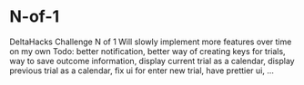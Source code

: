 # N-of-1
DeltaHacks Challenge N of 1 
Will slowly implement more features over time on my own 
Todo: better notification, 
      better way of creating keys for trials, 
      way to save outcome information, 
      display current trial as a calendar, 
      display previous trial as a calendar, 
      fix ui for enter new trial, 
      have prettier ui, 
      ...
